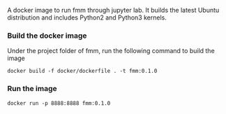 A docker image to run fmm through jupyter lab. It builds the latest Ubuntu distribution and includes Python2 and Python3 kernels. 

### Build the docker image

Under the project folder of fmm, run the following command to build the image

```shell
docker build -f docker/dockerfile . -t fmm:0.1.0
```
### Run the image

```shell
docker run -p 8888:8888 fmm:0.1.0
```

